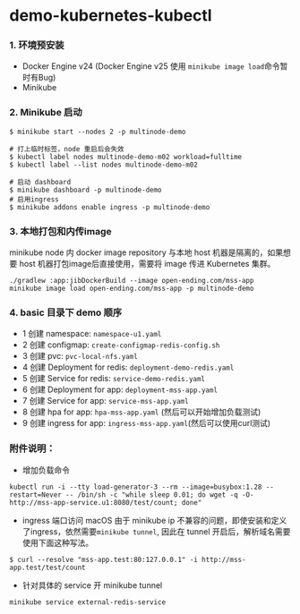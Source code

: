 # demo-kubernetes-kubectl

### 1. 环境预安装

- Docker Engine v24 (Docker Engine v25 使用 `minikube image load`命令暂时有Bug)
- Minikube

### 2. Minikube 启动

```
$ minikube start --nodes 2 -p multinode-demo

# 打上临时标签，node 重启后会失效
$ kubectl label nodes multinode-demo-m02 workload=fulltime
$ kubectl label --list nodes multinode-demo-m02

# 启动 dashboard
$ minikube dashboard -p multinode-demo
# 启用ingress
$ minikube addons enable ingress -p multinode-demo
```

### 3. 本地打包和内传image

minikube node 内 docker image repository 与本地 host 机器是隔离的，如果想要 host 机器打包image后直接使用，需要将 image 传进
Kubernetes 集群。

```
./gradlew :app:jibDockerBuild --image open-ending.com/mss-app
minikube image load open-ending.com/mss-app -p multinode-demo
```

### 4. basic 目录下 demo 顺序

- 1 创建 namespace: `namespace-u1.yaml`
- 2 创建 configmap: `create-configmap-redis-config.sh`
- 3 创建 pvc: `pvc-local-nfs.yaml`
- 4 创建 Deployment for redis: `deployment-demo-redis.yaml`
- 5 创建 Service for redis: `service-demo-redis.yaml`
- 6 创建 Deployment for app: `deployment-mss-app.yaml`
- 7 创建 Service for app: `service-mss-app.yaml`
- 8 创建 hpa for app: `hpa-mss-app.yaml` (然后可以开始增加负载测试)
- 9 创建 ingress for app: `ingress-mss-app.yaml`(然后可以使用curl测试)

### 附件说明：

- 增加负载命令

```
kubectl run -i --tty load-generator-3 --rm --image=busybox:1.28 --restart=Never -- /bin/sh -c "while sleep 0.01; do wget -q -O- http://mss-app-service.u1:8080/test/count; done"
```

- ingress 端口访问
  macOS 由于 minikube ip 不兼容的问题，即使安装和定义了ingress，依然需要`minikube tunnel`, 因此在 tunnel
  开启后，解析域名需要使用下面这种写法。

```
$ curl --resolve "mss-app.test:80:127.0.0.1" -i http://mss-app.test/test/count
```

- 针对具体的 service 开 minikube tunnel

```
minikube service external-redis-service
```